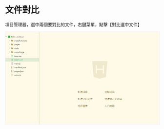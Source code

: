 # 文件對比

項目管理器，選中兩個要對比的文件，右鍵菜單，點擊【對比選中文件】

<img src="/static/snapshots/tutorial/file_diff.gif" style="zoom: 90%; border:1px solid #eee;"/>